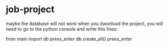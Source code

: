 # job-project
maybe the database will not work when you dwonload the project, you will need to go to the python console and write this lines:

from main import db
press_enter
db.create_all()
prees_enter
